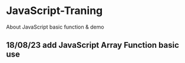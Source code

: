 # JavaScript-Traning
About JavaScript basic function &amp; demo

## 18/08/23 add JavaScript Array Function basic use
